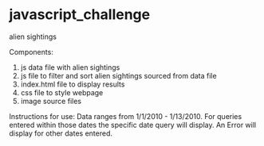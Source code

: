# javascript_challenge
alien sightings

Components:
1) js data file with alien sightings
2) js file to filter and sort alien sightings sourced from data file
3) index.html file to display results
4) css file to style webpage
5) image source files

Instructions for use:
Data ranges from 1/1/2010 - 1/13/2010. For queries entered within those dates the specific date query will display. An Error will display for other dates entered. 
